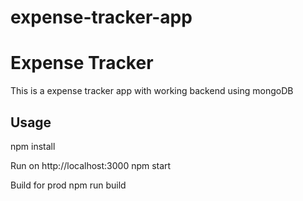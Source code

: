 # expense-tracker-app
 
 <h1> Expense Tracker</h1>
<p>This is a expense tracker app with working backend using mongoDB</p>

<h2>Usage</h2>
<p>npm install

Run on http://localhost:3000
npm start

 Build for prod
npm run build</p>
